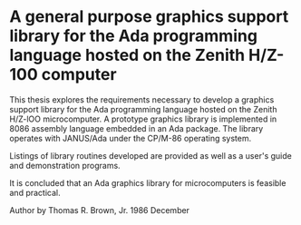 # A general purpose graphics support library for the Ada programming language hosted on the Zenith H/Z-100 computer
This thesis explores the requirements necessary to develop a graphics support library for the Ada programming language hosted on the Zenith H/Z-lOO microcomputer. A prototype graphics library is implemented in 8086 assembly language embedded in an Ada package. The library operates with JANUS/Ada under the CP/M-86 operating system.

Listings of library routines developed are provided as well as a user's guide and demonstration programs.

It is concluded that an Ada graphics library for microcomputers is feasible and practical.

Author by Thomas R. Brown, Jr.
1986 December
